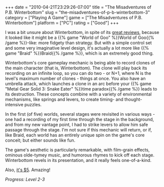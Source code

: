 +++
date = "2010-04-21T23:29:26-07:00"
title = "The Misadventures of P.B. Winterbottom"
slug = "the-misadventures-of-p-b-winterbottom-3"
category = ["Playing A Game"]
game = ["The Misadventures of P.B. Winterbottom"]
platform = ["PC"]
rating = ["Good"]
+++

I was a bit unsure about Winterbottom, in spite of its <a href="http://www.metacritic.com/games/platforms/xbox360/misadventuresofpbwinterbottom">great reviews</a>, because it looked like it might be a {{% game "World of Goo" %}}World of Goo{{% /game %}}-like: more fidgety than strategy.  But with a simple control set and some very imaginative level design, it's actually a lot more like {{% game "Braid" %}}Braid{{% /game %}}, which is an extremely good thing.

Winterbottom's core gameplay mechanic is being able to record clones of the main character (that is, Winterbottom).  The clone will play back its recording on an infinite loop, so you can do two - or N+1, where N is the level's maximum number of clones - things at once.  You also have an umbrella attack, which launches a clone in an arc before your {{% game "Metal Gear Solid 3: Snake Eater" %}}time paradox{{% /game %}} leads to its destruction.  These concepts combine with a variety of environmental mechanisms, like springs and levers, to create timing- and thought-intensive puzzles.

In the first (of five) worlds, several stages were revisited in various ways - one had a recording of my first time through the stage in the background, and from my new vantage point, I had to strike levers to allow him safe passage through the stage.  I'm not sure if this mechanic will return, or if, like Braid, each world has an entirely unique spin on the game's core conceit; but either sounds like fun.

The game's aesthetic is particularly remarkable, with film-grain effects, ominous olde-tymey music, and humorous rhymes to kick off each stage.  Winterbottom revels in its presentation, and it really feels one-of-a-kind.

Also, <a href="http://store.steampowered.com/app/40930/">it's $5</a>.  Amazing!

<i>Progress: Level 2-3</i>